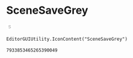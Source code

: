 # SceneSaveGrey
![](/img/SceneSaveGrey.png)

``` CSharp
EditorGUIUtility.IconContent("SceneSaveGrey")
```
```
7933853465265390049
```
